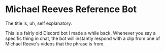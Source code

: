 # Michael Reeves Reference Bot
The title is, uh, self explanatory.

This is a fairly old Discord bot I made a while back. Whenever you say a specific thing in chat, the bot will instantly respond with a clip from one of Michael Reeve's videos that the phrase is from.
